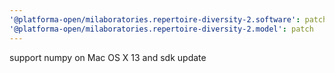 ```yaml
---
'@platforma-open/milaboratories.repertoire-diversity-2.software': patch
'@platforma-open/milaboratories.repertoire-diversity-2.model': patch
---
```


support numpy on Mac OS X 13 and sdk update
